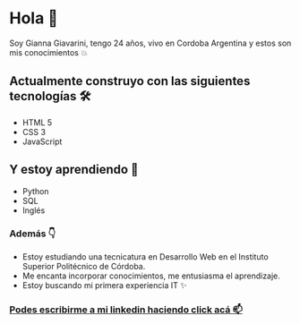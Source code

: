# Hola 🚀 
Soy Gianna Giavarini, tengo 24 años, vivo en Cordoba Argentina y estos son mis conocimientos :boom:
## Actualmente construyo con las siguientes tecnologías 🛠️
- HTML 5
- CSS 3
- JavaScript
## Y estoy aprendiendo :seedling:
-	Python
-	SQL
-	Inglés
### Además  👇
- Estoy estudiando una tecnicatura en Desarrollo Web en el Instituto Superior Politécnico de Córdoba. 
- Me encanta incorporar conocimientos, me entusiasma el aprendizaje. 
- Estoy buscando mi primera experiencia IT ✨

### [Podes escribirme a mi linkedin haciendo click acá :mailbox:]( https://www.linkedin.com/in/gianna-giavarini-b980b5207/) 

<!--
**giannagiava/giannagiava** is a ✨ _special_ ✨ repository because its `README.md` (this file) appears on your GitHub profile.

Here are some ideas to get you started:

- 🔭 I’m currently working on ...
- 🌱 I’m currently learning ...
- 👯 I’m looking to collaborate on ...
- 🤔 I’m looking for help with- 📫 How to reach me: ...
- 😄 
